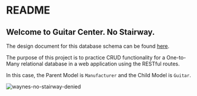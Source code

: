 # README

## Welcome to Guitar Center. No Stairway.

The design document for this database schema can be found [here](https://sqlspy.io/import_db_designer/c3B5LTMyODkyNzQtMjA5ODgwNjQ2M2IzMWExMC01MDk2OTk=).

The purpose of this project is to practice CRUD functionality for a One-to-Many relational database in a web application using the RESTful routes.

In this case, the Parent Model is `Manufacturer` and the Child Model is `Guitar`. 

![waynes-no-stairway-denied](https://user-images.githubusercontent.com/93609855/160920919-8c9ee25b-2ac9-46be-a952-e548e001cd04.gif)
